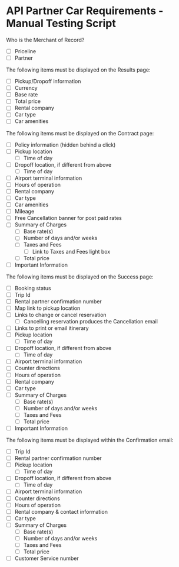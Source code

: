 API Partner Car Requirements - Manual Testing Script
====================================================

Who is the Merchant of Record?

- [ ] Priceline
-  [ ] Partner

The following items must be displayed on the Results page:

-  [ ] Pickup/Dropoff information
- [ ]  Currency
- [ ]  Base rate
-  [ ] Total price
-  [ ] Rental company
- [ ]  Car type
- [ ]  Car amenities

The following items must be displayed on the Contract page:

- [ ]  Policy information (hidden behind a click)
- [ ]  Pickup location
    - [ ]  Time of day
- [ ]  Dropoff location, if different from above
    - [ ]  Time of day
-  [ ] Airport terminal information
-  [ ] Hours of operation
-  [ ] Rental company
- [ ]  Car type
- [ ]  Car amenities
- [ ]  Mileage
- [ ]  Free Cancellation banner for post paid rates
- [ ]  Summary of Charges
    - [ ]  Base rate(s)
    - [ ]  Number of days and/or weeks
    - [ ]  Taxes and Fees
        - [ ]  Link to Taxes and Fees light box
    - [ ]  Total price
- [ ]  Important Information

The following items must be displayed on the Success page:
- [ ]  Booking status
- [ ]  Trip Id
- [ ]  Rental partner confirmation number
- [ ]  Map link to pickup location
- [ ]  Links to change or cancel reservation
    -  [ ] Cancelling reservation produces the Cancellation email
- [ ]  Links to print or email itinerary
- [ ]  Pickup location
    - [ ]  Time of day
- [ ]  Dropoff location, if different from above
    - [ ]  Time of day
- [ ]  Airport terminal information
- [ ]  Counter directions
- [ ]  Hours of operation
- [ ]  Rental company
- [ ]  Car type
- [ ]  Summary of Charges
    - [ ]  Base rate(s)
    - [ ]  Number of days and/or weeks
    - [ ]  Taxes and Fees
    - [ ]  Total price
- [ ] Important Information

The following items must be displayed within the Confirmation email:
- [ ]  Trip Id
- [ ]  Rental partner confirmation number
- [ ]  Pickup location
    - [ ]  Time of day
- [ ]  Dropoff location, if different from above
    - [ ]  Time of day
- [ ]  Airport terminal information
- [ ]  Counter directions
- [ ]  Hours of operation
- [ ]  Rental company & contact information
- [ ]  Car type
- [ ]  Summary of Charges
    - [ ]  Base rate(s)
    - [ ]  Number of days and/or weeks
    - [ ]  Taxes and Fees
    - [ ]  Total price
- [ ]  Customer Service number
